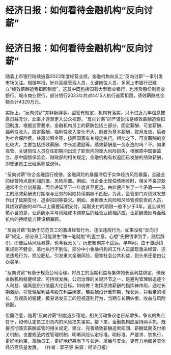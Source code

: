 # 经济日报：如何看待金融机构“反向讨薪”

# 经济日报：如何看待金融机构“反向讨薪”

随着上市银行陆续披露2023年度经营业绩，金融机构向员工“反向讨薪”一事引发市场关注。根据年报，针对高级管理人员、关键岗位人员，多家上市银行已建立“绩效薪酬追索扣回制度”，这其中既包括国有大型商业银行，也涉及股份制商业银行、城市商业银行，部分银行2023年共对4415人执行追索扣回，绩效薪酬总金额合计4329万元。

实际上，“反向讨薪”并非新鲜事，监管有规定，机构有落实，只不过近几年信息披露日益充分，此事才逐渐走入公众视野。“反向讨薪”的严谨说法是绩效薪酬追索扣回制度。根据监管要求，金融机构员工的薪酬包括三部分，固定薪酬、可变薪酬、福利性收入。固定薪酬、福利性收入变化不大，前者为基本薪酬，按月发放，后者为社会保险费、住房公积金等，按照国家有关规定执行。相比之下，可变薪酬的变化较大，主要包括绩效薪酬、中长期激励等。绩效薪酬是一劳永逸的吗？不。如果高管、关键岗位人员在任职期间出现了职责内的重大风险损失，根据原中国银监会、原中国银保监会、财政部的相关规定，金融机构有权追回已发放的绩效薪酬，即使该员工已经离职或退休。

“反向讨薪”符合金融运行规律。金融风险的暴露滞后于实体经济风险暴露，金融业的经营特点是利润前置、风险后置。例如，当企业出现偿债困难时，相关不良贷款通常不会立刻暴露，而会递延至下一年度甚至更远。由此便产生了一个矛盾——员工的绩效薪酬支付期限与业务的风险持续期限不匹配。为此，监管部门对绩效发放作出了延期支付、追索扣回等要求。例如，承担重大风险和风险管控职责的人员，其绩效薪酬的40%以上需要延期支付，延期支付的期限一般不少于3年。这么做的核心目的是，让薪酬水平与风险成本调整后的经营业绩相适应，让薪酬激励与金融机构的持续能力建设相兼顾。

“反向讨薪”有助于防范员工的激进经营行为、违法违规行为。如果没有“反向讨薪”规定，部分员工可能滋生“赚一笔就跑”的歪主意，心想“先把钱拿到手，随后辞职，即便后续风险暴露，也与我无关”。历史教训并不遥远。早年间，由于激励约束规则不健全、落地执行不到位，部分中小金融机构的工作人员屡现激进经营、违法违规行为，损公肥私，引发重大金融风险，侵害社会公共利益，到头来还是由公众买单。

“反向讨薪”有助于规范公司治理，将员工的当期利益与集体的长远利益绑定，确保金融机构稳健经营、可持续发展。公司治理的关键环节之一，是避免管理层追逐个人利益、偏离股东价值最大化目标。如何做？发挥绩效薪酬的指挥棒作用，通过长期激励，将管理层利益与股东利益绑定。若薪酬设计重短期、轻长远，只看量的增长、忽视质的稳健，极易诱发员工的短视逐利行为，当期与长期失衡，收益与风险错配。

但需注意，随着“反向讨薪”制度逐步落地，相关劳动争议也日渐增多。争议的焦点在于，如何认定员工职责内的风险损失事实。接下来，金融机构应坚持两手抓，既要贯彻落实薪酬监管的相关规定，建立、完善绩效薪酬追索扣回、薪酬延期支付相关机制，也要规范内控管理机制，明晰风险认定标准，明标准、严要求、铁执行，更好地约束、激励员工，更好地统筹当下与长远、发展与安全，更有力地服务实体经济高质量发展。
（作者：郭子源 来源：经济日报）


